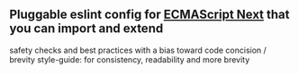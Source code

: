 ## Pluggable eslint config for [ECMAScript Next](kangax.github.io/compat-table/esnext) that you can import and extend

safety checks and best practices with a bias toward code concision / brevity
style-guide: for consistency, readability and more brevity